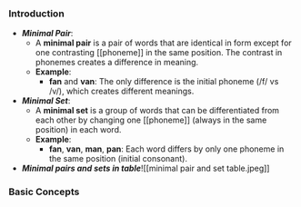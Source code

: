 ### Introduction
 - ***Minimal Pair***:  
    - A **minimal pair** is a pair of words that are identical in form except for one contrasting [[phoneme]] in the same position. The contrast in phonemes creates a difference in meaning.
	- **Example**:
        - **fan** and **van**: The only difference is the initial phoneme (/f/ vs /v/), which creates different meanings.
- ***Minimal Set***:  
    - A **minimal set** is a group of words that can be differentiated from each other by changing one [[phoneme]] (always in the same position) in each word.
    - **Example**:
        - **fan**, **van**, **man**, **pan**: Each word differs by only one phoneme in the same position (initial consonant).
- ***Minimal pairs and sets in table***![[minimal pair and set table.jpeg]]




### Basic Concepts
